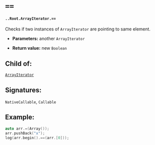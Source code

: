 # `==`

#### `..Root.ArrayIterator.==`

Checks if two instances of `ArrayIterator` are pointing to same element.

* **Parameters:** another `ArrayIterator` 

* **Return value:** new `Boolean`

## Child of:

[`ArrayIterator`](docs..Root.ArrayIterator.md)

## Signatures:

`NativeCallable`, `Callable`

## Example:

```c
auto arr.=(Array());
arr.pushBack("x");
log(arr.begin().==(arr.[0]));
```



